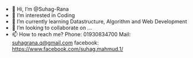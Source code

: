 - 👋 Hi, I’m @Suhag-Rana
- 👀 I’m interested in Coding
- 🌱 I’m currently learning Datastructure, Algorithm and Web Development
- 💞️ I’m looking to collaborate on ...
- 📫 How to reach me? Phone: 01930834700 Mail: suhagrana.q@gmail.com facebook: https://www.facebook.com/suhag.mahmud.1/

<!---
Suhag-Rana/Suhag-Rana is a ✨ special ✨ repository because its `README.md` (this file) appears on your GitHub profile.
You can click the Preview link to take a look at your changes.
--->
